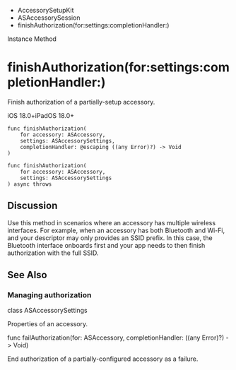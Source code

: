 

- AccessorySetupKit
- ASAccessorySession
-  finishAuthorization(for:settings:completionHandler:) 

Instance Method

# finishAuthorization(for:settings:completionHandler:)

Finish authorization of a partially-setup accessory.

iOS 18.0+iPadOS 18.0+

``` source
func finishAuthorization(
    for accessory: ASAccessory,
    settings: ASAccessorySettings,
    completionHandler: @escaping ((any Error)?) -> Void
)
```

``` source
func finishAuthorization(
    for accessory: ASAccessory,
    settings: ASAccessorySettings
) async throws
```

## Discussion

Use this method in scenarios where an accessory has multiple wireless interfaces. For example, when an accessory has both Bluetooth and Wi-Fi, and your descriptor may only provides an SSID prefix. In this case, the Bluetooth interface onboards first and your app needs to then finish authorization with the full SSID.

## See Also

### Managing authorization

class ASAccessorySettings

Properties of an accessory.

func failAuthorization(for: ASAccessory, completionHandler: ((any Error)?) -> Void)

End authorization of a partially-configured accessory as a failure.

